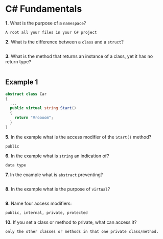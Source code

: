 # C# Fundamentals


**1.** What is the purpose of a `namespace`?
<!-- enter you answer in the space below -->
```
A root all your files in your C# project
```
**2.** What is the difference between a `class` and a `struct`?
<!-- enter you answer in the space below -->
```

```
**3.** What is the method that returns an instance of a class, yet it has no return type?
<!-- enter you answer in the space below -->
```

```
## Example 1
```c#
abstract class Car
{
  ...
  public virtual string Start()
  {
    return "Vroooom";
  }
}
```
**5.** In the example what is the access modifier of the `Start()` method?
<!-- enter you answer in the space below -->
```
public
```
**6.** In the example what is `string` an indication of?
<!-- enter you answer in the space below -->
```
data type
```
**7.** In the example what is `abstract` preventing?
<!-- enter you answer in the space below -->
```

```
**8.** In the example what is the purpose of `virtual`?
<!-- enter you answer in the space below -->
```

```
**9.** Name four access modifiers:
<!-- enter you answer in the space below -->
```
public, internal, private, protected
```
**10.** If you set a class or method to private, what can access it?
<!-- enter you answer in the space below -->
```
only the other classes or methods in that one private class/method.
```